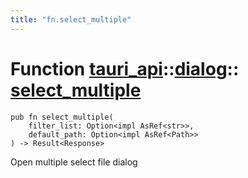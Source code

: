 ```yaml
---
title: "fn.select_multiple"
---
```


# Function [tauri_api](/docs/api/rust/tauri_api/../index.html)::​[dialog](/docs/api/rust/tauri_api/index.html)::​[select_multiple](/docs/api/rust/tauri_api/)

    pub fn select_multiple(
        filter_list: Option<impl AsRef<str>>, 
        default_path: Option<impl AsRef<Path>>
    ) -> Result<Response>

Open multiple select file dialog
